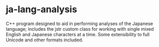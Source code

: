 # ja-lang-analysis
C++ program designed to aid in performing analyses of the Japanese language; includes the jstr custom class for working with single mixed English and Japanese characters at a time. Some extensibility to full Unicode and other formats included.

